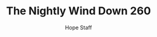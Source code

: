 ---
image: /assets/img/nwd/260_nwd_luke_19_10_nlt.png
title: The Nightly Wind Down 260
number: 260
categories:
  - The Nightly Wind Down
author: Hope Staff
notes: The Nightly Wind Down 260
embed: >-
  EMBED_GOES_HERE
transcript: >-
  SOME LINES OF TEXT START HERE
---
